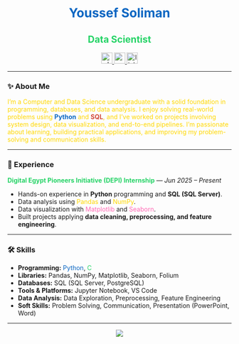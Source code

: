 <h1 align="center" style="color:#0A66C2;">Youssef Soliman</h1>
<h2 align="center" style="color:#25D366;">Data Scientist</h2>

<div align="center">
  <a href="tel:01068666929" target="_blank">
    <img src="https://img.shields.io/static/v1?message=WhatsApp&logo=whatsapp&label=&color=25D366&logoColor=white&labelColor=&style=for-the-badge" height="25" alt="whatsapp logo"  />
  </a>
  <a href="mailto:Youssefsoliman3344@gmail.com">
    <img src="https://img.shields.io/static/v1?message=Gmail&logo=gmail&label=&color=D14836&logoColor=white&labelColor=&style=for-the-badge" height="25" alt="gmail logo" />
  </a>
  <a href="https://www.linkedin.com/in/youssef-soliman-aa13a532a/" target="_blank">
    <img src="https://img.shields.io/static/v1?message=LinkedIn&logo=linkedin&label=&color=0A66C2&logoColor=white&labelColor=&style=for-the-badge" height="25" alt="linkedin logo"  />
  </a>
</div>

---

### ✨ About Me  

<p style="color:#FFD700;">
I’m a Computer and Data Science undergraduate with a solid foundation in programming, databases, and data analysis.  
I enjoy solving real-world problems using <b style="color:#0A66C2;">Python</b> and <b style="color:#D14836;">SQL</b>, and I’ve worked on projects involving system design, data visualization, and end-to-end pipelines.  
I’m passionate about learning, building practical applications, and improving my problem-solving and communication skills.  
</p>

---

### 📌 Experience  

**<span style="color:#25D366;">Digital Egypt Pioneers Initiative (DEPI) Internship</span>** — *Jun 2025 – Present*  
- Hands-on experience in **Python** programming and **SQL (SQL Server)**.  
- Data analysis using <span style="color:#FFD700;">Pandas</span> and <span style="color:#FFD700;">NumPy</span>.  
- Data visualization with <span style="color:#FF69B4;">Matplotlib</span> and <span style="color:#FF69B4;">Seaborn</span>.  
- Built projects applying **data cleaning, preprocessing, and feature engineering**.  

---

### 🛠 Skills  

- **Programming:** <span style="color:#0A66C2;">Python</span>, <span style="color:#25D366;">C</span>  
- **Libraries:** Pandas, NumPy, Matplotlib, Seaborn, Folium  
- **Databases:** SQL (SQL Server, PostgreSQL)  
- **Tools & Platforms:** Jupyter Notebook, VS Code  
- **Data Analysis:** Data Exploration, Preprocessing, Feature Engineering  
- **Soft Skills:** Problem Solving, Communication, Presentation (PowerPoint, Word)  

---

<div align="center">
  <img src="https://visitor-badge.laobi.icu/badge?page_id=Youssef-Hemaop.Youssef-Hemaop"  />
</div>

